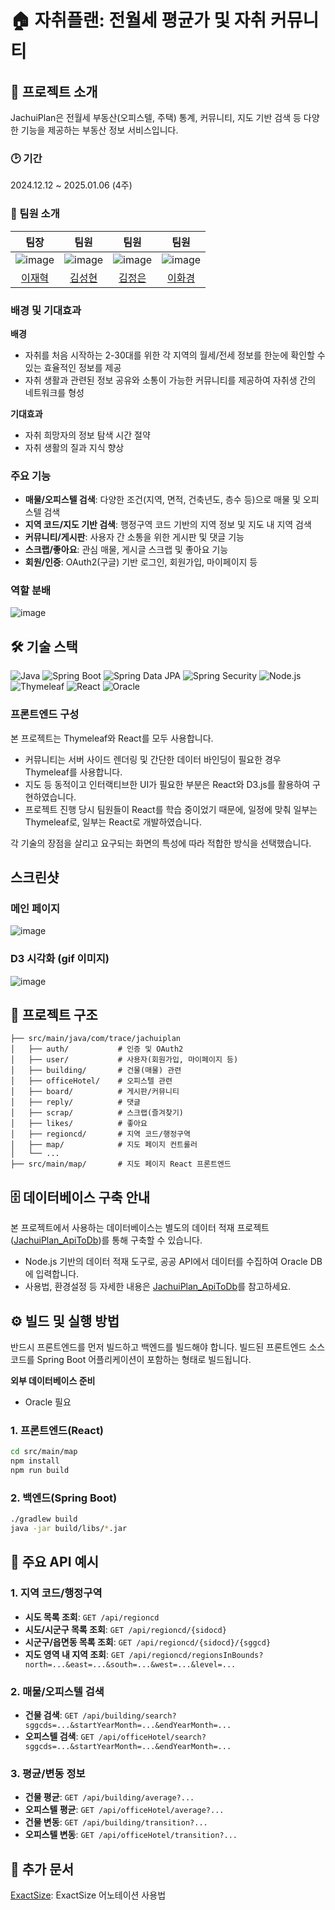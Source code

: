 # 🏠 자취플랜: 전월세 평균가 및 자취 커뮤니티

## 📘 프로젝트 소개
JachuiPlan은 전월세 부동산(오피스텔, 주택) 통계, 커뮤니티, 지도 기반 검색 등 다양한 기능을 제공하는 부동산 정보 서비스입니다.

### 🕑 기간
2024.12.12 ~ 2025.01.06 (4주)

### 💁 팀원 소개
|팀장|팀원|팀원|팀원|
|:---:|:---:|:---:|:---:|
|![image](https://github.com/Jaehyuk-Lee.png)|![image](https://github.com/seonghyuning.png)|![image](https://github.com/jjoool.png)|![image](https://github.com/hwakyung99.png)|
|[이재혁](https://github.com/Jaehyuk-Lee)|[김성현](https://github.com/seonghyuning)|[김정은](https://github.com/jjoool)|[이화경](https://github.com/hwakyung99)

### 배경 및 기대효과
**배경**
- 자취를 처음 시작하는 2-30대를 위한 각 지역의 월세/전세 정보를 한눈에 확인할 수 있는 효율적인 정보를 제공
- 자취 생활과 관련된 정보 공유와 소통이 가능한 커뮤니티를 제공하여 자취생 간의 네트워크를 형성

**기대효과**
- 자취 희망자의 정보 탐색 시간 절약
- 자취 생활의 질과 지식 향상

### 주요 기능
- **매물/오피스텔 검색**: 다양한 조건(지역, 면적, 건축년도, 층수 등)으로 매물 및 오피스텔 검색
- **지역 코드/지도 기반 검색**: 행정구역 코드 기반의 지역 정보 및 지도 내 지역 검색
- **커뮤니티/게시판**: 사용자 간 소통을 위한 게시판 및 댓글 기능
- **스크랩/좋아요**: 관심 매물, 게시글 스크랩 및 좋아요 기능
- **회원/인증**: OAuth2(구글) 기반 로그인, 회원가입, 마이페이지 등

### 역할 분배
![image](<docs/images/readme/role.png>)

## 🛠️ 기술 스택

![Java](https://img.shields.io/badge/Java-21-blue?style=flat&logo=java)
![Spring Boot](https://img.shields.io/badge/Spring%20Boot-3-6DB33F?style=flat-square&logo=Spring&logoColor=white)
![Spring Data JPA](https://img.shields.io/badge/Spring_Data_JPA-6DB33F?style=flat)
![Spring Security](https://img.shields.io/badge/springsecurity-6DB33F?style=flat&logo=spring&logoColor=white)
![Node.js](https://img.shields.io/badge/Node.js-5FA04E?style=flat&logo=node.js&logoColor=white)
![Thymeleaf](https://img.shields.io/badge/Thymeleaf-005F0F?style=flat)
![React](https://img.shields.io/badge/React-61DAFB?style=flat&logo=react&logoColor=black)
![Oracle](https://img.shields.io/badge/Oracle-red?style=flat&logo=oracle)

### 프론트엔드 구성

본 프로젝트는 Thymeleaf와 React를 모두 사용합니다.
- 커뮤니티는 서버 사이드 렌더링 및 간단한 데이터 바인딩이 필요한 경우 Thymeleaf를 사용합니다.
- 지도 등 동적이고 인터랙티브한 UI가 필요한 부분은 React와 D3.js를 활용하여 구현하였습니다.
- 프로젝트 진행 당시 팀원들이 React를 학습 중이었기 때문에, 일정에 맞춰 일부는 Thymeleaf로, 일부는 React로 개발하였습니다.

각 기술의 장점을 살리고 요구되는 화면의 특성에 따라 적합한 방식을 선택했습니다.

## 스크린샷

### 메인 페이지

![image](docs/images/readme/main_page.png)

### D3 시각화 (gif 이미지)

![image](docs/images/readme/D3_Graph.gif)

## 📂 프로젝트 구조
```
├── src/main/java/com/trace/jachuiplan
│   ├── auth/           # 인증 및 OAuth2
│   ├── user/           # 사용자(회원가입, 마이페이지 등)
│   ├── building/       # 건물(매물) 관련
│   ├── officeHotel/    # 오피스텔 관련
│   ├── board/          # 게시판/커뮤니티
│   ├── reply/          # 댓글
│   ├── scrap/          # 스크랩(즐겨찾기)
│   ├── likes/          # 좋아요
│   ├── regioncd/       # 지역 코드/행정구역
│   ├── map/            # 지도 페이지 컨트롤러
│   └── ...
├── src/main/map/       # 지도 페이지 React 프론트엔드
```

## 🗄️ 데이터베이스 구축 안내

본 프로젝트에서 사용하는 데이터베이스는 별도의 데이터 적재 프로젝트([JachuiPlan_ApiToDb](https://github.com/sesac-mini2/JachuiPlan_ApiToDb))를 통해 구축할 수 있습니다.
- Node.js 기반의 데이터 적재 도구로, 공공 API에서 데이터를 수집하여 Oracle DB에 입력합니다.
- 사용법, 환경설정 등 자세한 내용은 [JachuiPlan_ApiToDb](https://github.com/sesac-mini2/JachuiPlan_ApiToDb)를 참고하세요.

## ⚙️ 빌드 및 실행 방법

반드시 프론트엔드를 먼저 빌드하고 백엔드를 빌드해야 합니다. 빌드된 프론트엔드 소스코드를 Spring Boot 어플리케이션이 포함하는 형태로 빌드됩니다.

**외부 데이터베이스 준비**
- Oracle 필요

### 1. 프론트엔드(React)
```bash
cd src/main/map
npm install
npm run build
```

### 2. 백엔드(Spring Boot)
```bash
./gradlew build
java -jar build/libs/*.jar
```

## 🔗 주요 API 예시
### 1. 지역 코드/행정구역
- **시도 목록 조회**: `GET /api/regioncd`
- **시도/시군구 목록 조회**: `GET /api/regioncd/{sidocd}`
- **시군구/읍면동 목록 조회**: `GET /api/regioncd/{sidocd}/{sggcd}`
- **지도 영역 내 지역 조회**: `GET /api/regioncd/regionsInBounds?north=...&east=...&south=...&west=...&level=...`

### 2. 매물/오피스텔 검색
- **건물 검색**: `GET /api/building/search?sggcds=...&startYearMonth=...&endYearMonth=...`
- **오피스텔 검색**: `GET /api/officeHotel/search?sggcds=...&startYearMonth=...&endYearMonth=...`

### 3. 평균/변동 정보
- **건물 평균**: `GET /api/building/average?...`
- **오피스텔 평균**: `GET /api/officeHotel/average?...`
- **건물 변동**: `GET /api/building/transition?...`
- **오피스텔 변동**: `GET /api/officeHotel/transition?...`

## 📄 추가 문서
[ExactSize](/docs/annotation/EXACT_SIZE.md): ExactSize 어노테이션 사용법
